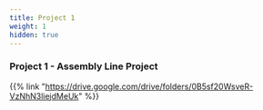 ```yaml
---
title: Project 1
weight: 1
hidden: true
---
```


### Project 1 - Assembly Line Project

{{% link "https://drive.google.com/drive/folders/0B5sf20WsveR-VzNhN3liejdMeUk" %}}
